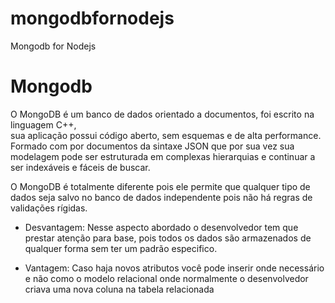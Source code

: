 mongodbfornodejs
================

Mongodb for Nodejs

# Mongodb

O MongoDB é um banco de dados orientado a documentos, foi escrito na linguagem C++,  
sua aplicação possui código aberto, sem esquemas e de alta performance.
Formado com por documentos da sintaxe JSON que por sua vez sua modelagem 
pode ser estruturada em complexas hierarquias e continuar a ser indexáveis e fáceis de buscar.

O MongoDB é totalmente diferente pois ele permite que qualquer tipo de dados seja 
salvo no banco de dados independente pois não há regras de validações rígidas.

- Desvantagem: Nesse aspecto abordado o desenvolvedor tem que prestar atenção para base,
pois todos os dados são armazenados de qualquer forma sem ter um padrão especifico.

- Vantagem: Caso haja novos atributos você pode inserir onde necessário e não como o modelo 
relacional onde normalmente o desenvolvedor criava uma nova coluna na tabela relacionada
